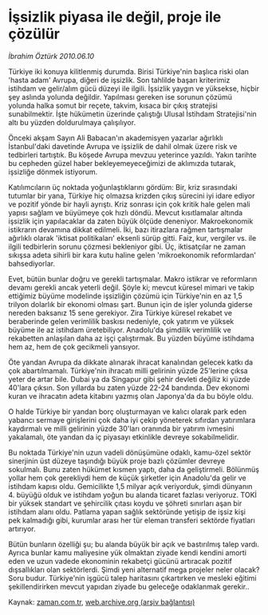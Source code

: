 # İşsizlik piyasa ile değil,  proje ile çözülür

*İbrahim Öztürk 2010.06.10*

<td class="columnist-detail">
<p>Türkiye iki konuya kilitlenmiş durumda. Birisi Türkiye'nin başlıca riski olan 'hasta adam' Avrupa, diğeri de işsizlik. Son tahlilde başarı kriterimiz istihdam ve gelir/alım gücü düzeyi ile ilgili. İşsizlik yaygın ve yüksekse, hiçbir şey aslında yolunda değildir. Yapılması gereken ise sorunun çözümü yolunda halka somut bir reçete, takvim, kısaca bir çıkış stratejisi sunabilmektir. İşte hükümetin üzerinde çalıştığı Ulusal İstihdam Stratejisi'nin altı bu yüzden doldurulmaya çalışılıyor.</p>
<p>
<div id="haberMetinDiv">
<p>Önceki akşam Sayın Ali Babacan'ın akademisyen yazarlar ağırlıklı İstanbul'daki davetinde Avrupa ve işsizlik de dahil olmak üzere risk ve tedbirleri tartıştık. Bu köşede Avrupa mevzuu yeterince yazıldı. Yakın tarihte bu cepheden güzel haber bekleyemeyeceğimizi de aklımızda tutarak, işsizliğe dönmek istiyorum.
<p>Katılımcıların üç noktada yoğunlaştıklarını gördüm: Bir, kriz sırasındaki tutumlar bir yana, Türkiye hiç olmazsa krizden çıkış sürecini iyi idare ediyor ve pozitif yönde bir hayli ayrıştı. Kriz sonrası için çok kritik hale gelen mali yapısı sağlam ve büyümeye çok hızlı döndü. Mevcut kısıtlamalar altında işsizlik için yapılacaklar da zaten büyük ölçüde deneniyor. Makroekonomik istikrarın devamına dikkat edilmeli. İki, bazı itirazlara rağmen tartışmalar ağırlıklı olarak 'iktisat politikaları' eksenli sürüp gitti. Faiz, kur, vergiler vs. ile ilgili tedbirlerin sorunu çözmesi bekleniyor gibi. Üç, iktisatçılar ne zaman sıkışsa adeta sihirli bir kara kutu haline gelen 'mikroekonomik reformlardan' bahsediyorlar.
<p>Evet, bütün bunlar doğru ve gerekli tartışmalar. Makro istikrar ve reformların devamı gerekli ancak yeterli değil. Şöyle ki; mevcut küresel mimari ve takip ettiğimiz büyüme modelinde işsizliğin çözümü için Türkiye'nin en az 1,5 trilyon dolarlık bir ekonomi olması şart. Bunun için de işler yolunda giderse nereden baksanız 15 sene gerekiyor. Zira Türkiye küresel rekabet ve beraberinde gelen verimlilik baskısı nedeniyle, çok yatırım ve yüksek büyüme ile az istihdam üretebiliyor. Anadolu'da şimdilik verimlilik ve rekabetten anlaşılan daha az işçi çalıştırmak. Bu yüzden büyüme istihdama hem az, hem de çok gecikmeli yansıyor.
<p>Öte yandan Avrupa da dikkate alınarak ihracat kanalından gelecek katkı da çok abartılmamalı. Türkiye'nin ihracatı milli gelirinin yüzde 25'lerine çıksa yeter de artar bile. Dubai ya da Singapur gibi şehir devleti değiliz ki yüzde 40'lara çıksın. Son yıllarda bu zaten yüzde 22-24 bandında. Dev ekonomi kuran ve ihracatın adeta kitabını yazmış olan Japonya'da da bu böyle oldu.
<p>O halde Türkiye bir yandan borç oluşturmayan ve kalıcı olarak park eden yabancı sermaye girişlerini çok daha iyi çekip yöneterek sıfırdan yatırımlara kaydırmalı ve milli gelirinin yüzde 30'ları oranında bir yatırım ivmesini yakalamalı, öte yandan da iç piyasayı etkinlikle devreye sokabilmelidir.
<p>Bu noktada Türkiye'nin uzun vadeli dönüşümüne odaklı, kamu-özel sektör sinerjinin üst düzeye taşındığı büyük proje bazlı çözümler devreye sokulmalı. Bunu zaten hükümet kısmen yaptı, daha da geliştirmeli. Bölünmüş yollar hem çok gerekliydi hem de küçük şirketler için Anadolu'da gelir ve istihdam kapısı oldu. Gemicilikte 1,5 milyar açık veriyorduk, şimdi dünyanın 4. büyüğü olduk ve istihdam yoğun bu alanda ticaret fazlası veriyoruz. TOKİ bir yüksek standart ve şehircilik çıtası koydu ve şöhreti sınırları aşan bir istihdam alanı oldu. Patlama yapan sağlık sektöründe yetişip de işsiz kişi pek kalmadığı gibi, kurumlar arası her tür eleman transferi sektörde fiyatları artırıyor.
<p>Bütün bunların özelliği şu; bu alanda büyük bir açık ve bastırılmış talep vardı. Ayrıca bunlar kamu maliyesine yük olmaktan ziyade kendi kendini amorti eden ve uzun vadede ekonominin rekabetçi gücünü artıracak pozitif dışsallıkları olan sektörlerdi. Şimdi yeni alternatif mega projeler neler olacak? Soru budur. Türkiye'nin işgücü talep haritasını çıkartırken ve mesleki eğitimi şekillendirirken mevcut yapıdan ziyade bu geleceğe odaklanmak gerekir.. </p></p></p></p></p></p></p></div>
</p>
<a href="http://web.archive.org/web/20110107023346/mailto:i.ozturk@zaman.com.tr">
</a></td>

Kaynak: [zaman.com.tr](http://zaman.com.tr/yazar.do?yazino=993708), [web.archive.org (arşiv bağlantısı)](http://web.archive.org/web/20110107023346/http://www.zaman.com.tr/yazar.do?yazino=993708)
